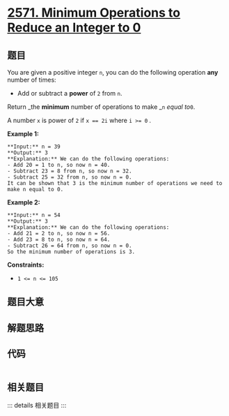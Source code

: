# [2571. Minimum Operations to Reduce an Integer to 0](https://leetcode.com/problems/minimum-operations-to-reduce-an-integer-to-0)

## 题目

You are given a positive integer `n`, you can do the following operation
**any** number of times:

  * Add or subtract a **power** of `2` from `n`.

Return _the **minimum** number of operations to make _`n` _equal to_`0`.

A number `x` is power of `2` if `x == 2i` where `i >= 0` _._



**Example 1:**

    
    
    **Input:** n = 39
    **Output:** 3
    **Explanation:** We can do the following operations:
    - Add 20 = 1 to n, so now n = 40.
    - Subtract 23 = 8 from n, so now n = 32.
    - Subtract 25 = 32 from n, so now n = 0.
    It can be shown that 3 is the minimum number of operations we need to make n equal to 0.
    

**Example 2:**

    
    
    **Input:** n = 54
    **Output:** 3
    **Explanation:** We can do the following operations:
    - Add 21 = 2 to n, so now n = 56.
    - Add 23 = 8 to n, so now n = 64.
    - Subtract 26 = 64 from n, so now n = 0.
    So the minimum number of operations is 3.
    



**Constraints:**

  * `1 <= n <= 105`


## 题目大意

## 解题思路

## 代码

```javascript

```

## 相关题目

::: details 相关题目
:::
